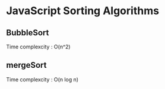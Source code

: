 # JavaScript Sorting Algorithms

## BubbleSort
Time complexcity : O(n^2)
## mergeSort
Time complexcity : O(n log n)

